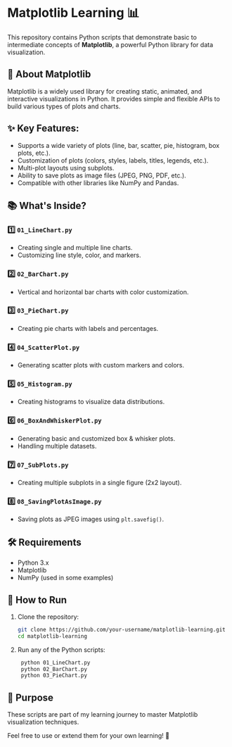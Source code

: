 # Matplotlib Learning 📊

This repository contains Python scripts that demonstrate basic to intermediate concepts of **Matplotlib**, a powerful Python library for data visualization.

## 📖 About Matplotlib
Matplotlib is a widely used library for creating static, animated, and interactive visualizations in Python. It provides simple and flexible APIs to build various types of plots and charts.

## ✨ Key Features:
- Supports a wide variety of plots (line, bar, scatter, pie, histogram, box plots, etc.).
- Customization of plots (colors, styles, labels, titles, legends, etc.).
- Multi-plot layouts using subplots.
- Ability to save plots as image files (JPEG, PNG, PDF, etc.).
- Compatible with other libraries like NumPy and Pandas.

## 📚 What's Inside?

### 1️⃣ `01_LineChart.py`
- Creating single and multiple line charts.
- Customizing line style, color, and markers.

### 2️⃣ `02_BarChart.py`
- Vertical and horizontal bar charts with color customization.

### 3️⃣ `03_PieChart.py`
- Creating pie charts with labels and percentages.

### 4️⃣ `04_ScatterPlot.py`
- Generating scatter plots with custom markers and colors.

### 5️⃣ `05_Histogram.py`
- Creating histograms to visualize data distributions.

### 6️⃣ `06_BoxAndWhiskerPlot.py`
- Generating basic and customized box & whisker plots.
- Handling multiple datasets.

### 7️⃣ `07_SubPlots.py`
- Creating multiple subplots in a single figure (2x2 layout).

### 8️⃣ `08_SavingPlotAsImage.py`
- Saving plots as JPEG images using `plt.savefig()`.

## 🛠️ Requirements
- Python 3.x
- Matplotlib
- NumPy (used in some examples)

## 🚀 How to Run
1. Clone the repository:
   ```bash
   git clone https://github.com/your-username/matplotlib-learning.git
   cd matplotlib-learning
2. Run any of the Python scripts:
   ```bash
    python 01_LineChart.py
    python 02_BarChart.py
    python 03_PieChart.py
   
## 🎯 Purpose
These scripts are part of my learning journey to master Matplotlib visualization techniques.

Feel free to use or extend them for your own learning! 🚀
